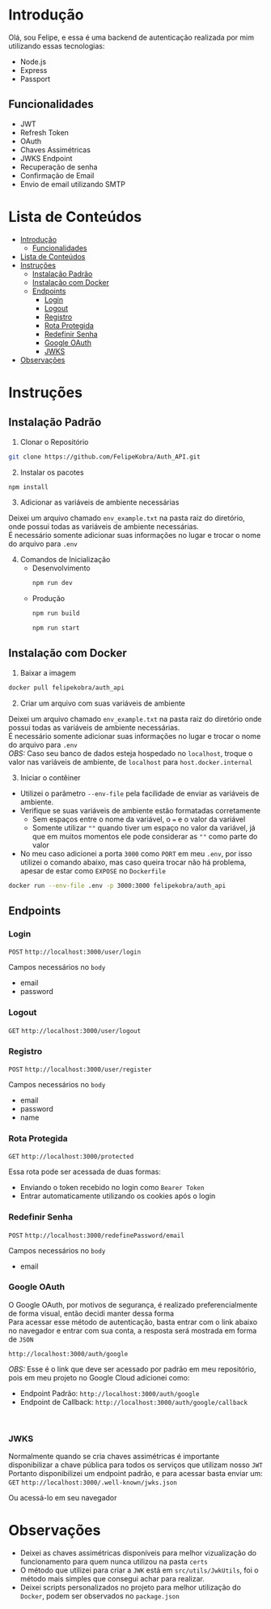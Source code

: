 # Introdução

Olá, sou Felipe, e essa é uma backend de autenticação realizada por mim utilizando essas tecnologias:

- Node.js
- Express
- Passport

## Funcionalidades

- JWT
- Refresh Token
- OAuth
- Chaves Assimétricas
- JWKS Endpoint
- Recuperação de senha
- Confirmação de Email
- Envio de email utilizando SMTP

# Lista de Conteúdos
- [Introdução](#introdução)
  - [Funcionalidades](#funcionalidades)
- [Lista de Conteúdos](#lista-de-conteúdos)
- [Instruções](#instruções)
  - [Instalação Padrão](#instalação-padrão)
  - [Instalação com Docker](#instalação-com-docker)
  - [Endpoints](#endpoints)
    - [Login](#login)
    - [Logout](#logout)
    - [Registro](#registro)
    - [Rota Protegida](#rota-protegida)
    - [Redefinir Senha](#redefinir-senha)
    - [Google OAuth](#google-oauth)
    - [JWKS](#jwks)
- [Observações](#observações)

# Instruções

## Instalação Padrão
1. Clonar o Repositório
```bash
git clone https://github.com/FelipeKobra/Auth_API.git
```

2. Instalar os pacotes
```bash
npm install
```

3. Adicionar as variáveis de ambiente necessárias

Deixei um arquivo chamado `env_example.txt` na pasta raiz do diretório, onde possui todas as variáveis de ambiente necessárias. <br>
É necessário somente adicionar suas informações no lugar e trocar o nome do arquivo para `.env`

4. Comandos de Inicialização
   - Desenvolvimento
     ```bash
     npm run dev
     ```
   - Produção
     ```bash
     npm run build
     ```
     ```bash
     npm run start
     ```

## Instalação com Docker
1. Baixar a imagem
```bash
docker pull felipekobra/auth_api
```

2. Criar um arquivo com suas variáveis de ambiente <br>

Deixei um arquivo chamado `env_example.txt` na pasta raiz do diretório onde possui todas as variáveis de ambiente necessárias. <br>
É necessário somente adicionar suas informações no lugar e trocar o nome do arquivo para `.env` 
<br>
*OBS:* Caso seu banco de dados esteja hospedado no `localhost`, troque o valor nas variáveis de ambiente, de `localhost` para `host.docker.internal` 

3. Iniciar o contêiner <br>
   
  - Utilizei o parâmetro `--env-file` pela facilidade de enviar as variáveis de ambiente.
  - Verifique se suas variáveis de ambiente estão formatadas corretamente
    - Sem espaços entre o nome da variável, o `=` e o valor da variável
    - Somente utilizar `""` quando tiver um espaço no valor da variável, já que em muitos momentos ele pode considerar as `""` como parte do valor
  - No meu caso adicionei a porta `3000` como `PORT` em meu `.env`, por isso utilizei o comando abaixo, mas caso queira trocar não há problema, apesar de estar como `EXPOSE` no `Dockerfile`
```bash
docker run --env-file .env -p 3000:3000 felipekobra/auth_api
```

## Endpoints

### Login
`POST`
`http://localhost:3000/user/login`

Campos necessários no `body`
- email
- password

### Logout
`GET`
`http://localhost:3000/user/logout`

### Registro
`POST`
`http://localhost:3000/user/register`

Campos necessários no `body`
- email
- password
- name

### Rota Protegida
`GET`
`http://localhost:3000/protected`

Essa rota pode ser acessada de duas formas:
- Enviando o token recebido no login como `Bearer Token`
- Entrar automaticamente utilizando os cookies após o login

### Redefinir Senha
`POST`
`http://localhost:3000/redefinePassword/email`

Campos necessários no `body`
- email

### Google OAuth
O Google OAuth, por motivos de segurança, é realizado preferencialmente de forma visual, então decidi manter dessa forma <br>
Para acessar esse método de autenticação, basta entrar com o link abaixo no navegador e entrar com sua conta, a resposta será mostrada em forma de `JSON`

`http://localhost:3000/auth/google`

*OBS:* Esse é o link que deve ser acessado por padrão em meu repositório, pois em meu projeto no Google Cloud adicionei como:
- Endpoint Padrão: `http://localhost:3000/auth/google`
- Endpoint de Callback: `http://localhost:3000/auth/google/callback`
<br>

### JWKS
Normalmente quando se cria chaves assimétricas é importante disponibilizar a chave pública para todos os serviços que utilizam nosso `JWT`<br>
Portanto disponibilizei um endpoint padrão, e para acessar basta enviar um:
`GET` `http://localhost:3000/.well-known/jwks.json`

Ou acessá-lo em seu navegador
<br>

# Observações
- Deixei as chaves assimétricas disponíveis para melhor vizualização do funcionamento para quem nunca utilizou na pasta `certs`
- O método que utilizei para criar a `JWK` está em `src/utils/JwkUtils`, foi o método mais simples que consegui achar para realizar.
- Deixei scripts personalizados no projeto para melhor utilização do `Docker`, podem ser observados no `package.json`
